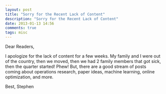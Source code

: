 ```yaml
---
layout: post
title: "Sorry for the Recent Lack of Content"
description: "Sorry for the Recent Lack of Content"
date: 2013-01-13 14:56
comments: true
tags: misc
---
```

Dear Readers,

I apologize for the lack of content for a few weeks. My family and I were out of the country, then we moved, then we had 2 family members that got sick, then the quarter started! Phew! But, there are a good stream of posts coming about operations research, paper ideas, machine learning, online optimization, and more.

Best,
Stephen
